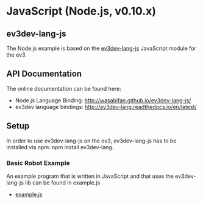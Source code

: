 # JavaScript (Node.js, v0.10.x)
## ev3dev-lang-js
The Node.js example is based on the [ev3dev-lang-js](https://github.com/WasabiFan/ev3dev-lang-js) JavaScript module for the ev3. 

## API Documentation
The online documentation can be found here: 

- Node.js Language Binding: http://wasabifan.github.io/ev3dev-lang-js/
- ev3dev language bindings: http://ev3dev-lang.readthedocs.io/en/latest/

## Setup
In order to use ev3dev-lang-js on the ev3, ev3dev-lang-js has to be installed via npm: npm install ev3dev-lang.

### Basic Robot Example
An example program that is written in JavaScript and that uses the ev3dev-lang-js lib can be found in example.js 
- [example.js](example.js)